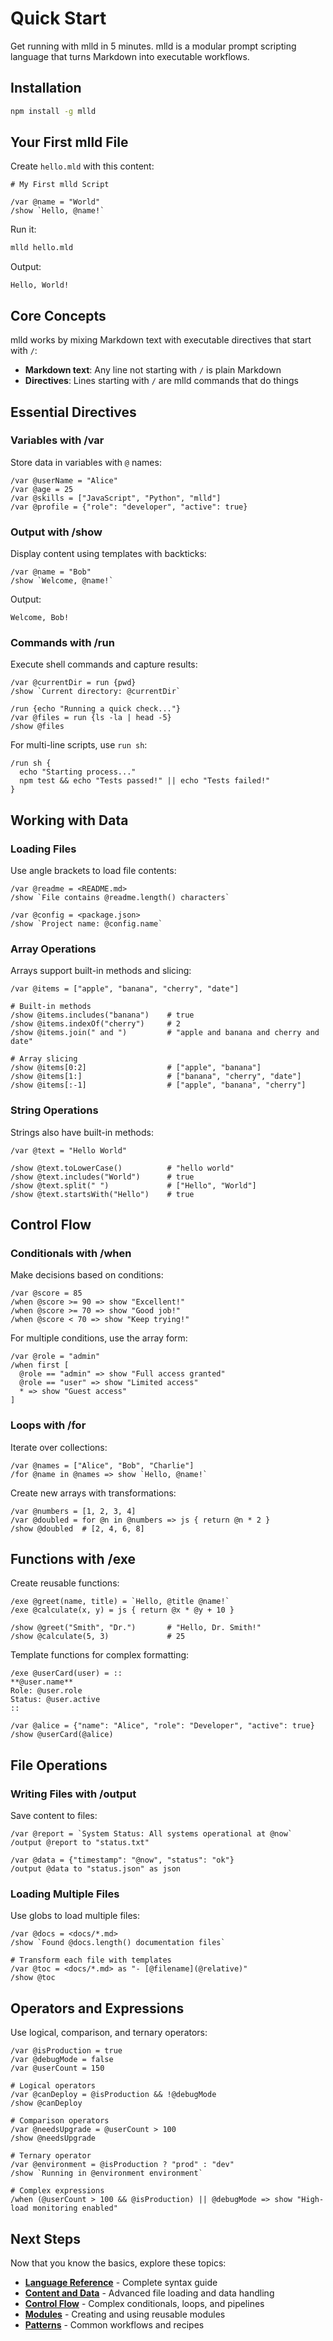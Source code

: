 # Quick Start

Get running with mlld in 5 minutes. mlld is a modular prompt scripting language that turns Markdown into executable workflows.

## Installation

```bash
npm install -g mlld
```

## Your First mlld File

Create `hello.mld` with this content:

```mlld
# My First mlld Script

/var @name = "World"
/show `Hello, @name!`
```

Run it:

```bash
mlld hello.mld
```

Output:
```
Hello, World!
```

## Core Concepts

mlld works by mixing Markdown text with executable directives that start with `/`:

- **Markdown text**: Any line not starting with `/` is plain Markdown
- **Directives**: Lines starting with `/` are mlld commands that do things

## Essential Directives

### Variables with /var

Store data in variables with `@` names:

```mlld
/var @userName = "Alice"
/var @age = 25
/var @skills = ["JavaScript", "Python", "mlld"]
/var @profile = {"role": "developer", "active": true}
```

### Output with /show

Display content using templates with backticks:

```mlld
/var @name = "Bob"
/show `Welcome, @name!`
```

Output:
```
Welcome, Bob!
```

### Commands with /run

Execute shell commands and capture results:

```mlld
/var @currentDir = run {pwd}
/show `Current directory: @currentDir`

/run {echo "Running a quick check..."}
/var @files = run {ls -la | head -5}
/show @files
```

For multi-line scripts, use `run sh`:

```mlld
/run sh {
  echo "Starting process..."
  npm test && echo "Tests passed!" || echo "Tests failed!"
}
```

## Working with Data

### Loading Files

Use angle brackets to load file contents:

```mlld
/var @readme = <README.md>
/show `File contains @readme.length() characters`

/var @config = <package.json>
/show `Project name: @config.name`
```

### Array Operations

Arrays support built-in methods and slicing:

```mlld
/var @items = ["apple", "banana", "cherry", "date"]

# Built-in methods
/show @items.includes("banana")    # true
/show @items.indexOf("cherry")     # 2
/show @items.join(" and ")         # "apple and banana and cherry and date"

# Array slicing
/show @items[0:2]                  # ["apple", "banana"]  
/show @items[1:]                   # ["banana", "cherry", "date"]
/show @items[:-1]                  # ["apple", "banana", "cherry"]
```

### String Operations

Strings also have built-in methods:

```mlld
/var @text = "Hello World"

/show @text.toLowerCase()          # "hello world"
/show @text.includes("World")      # true
/show @text.split(" ")             # ["Hello", "World"]
/show @text.startsWith("Hello")    # true
```

## Control Flow

### Conditionals with /when

Make decisions based on conditions:

```mlld
/var @score = 85
/when @score >= 90 => show "Excellent!"
/when @score >= 70 => show "Good job!"
/when @score < 70 => show "Keep trying!"
```

For multiple conditions, use the array form:

```mlld
/var @role = "admin"
/when first [
  @role == "admin" => show "Full access granted"
  @role == "user" => show "Limited access"
  * => show "Guest access"
]
```

### Loops with /for

Iterate over collections:

```mlld
/var @names = ["Alice", "Bob", "Charlie"]
/for @name in @names => show `Hello, @name!`
```

Create new arrays with transformations:

```mlld
/var @numbers = [1, 2, 3, 4]
/var @doubled = for @n in @numbers => js { return @n * 2 }
/show @doubled  # [2, 4, 6, 8]
```

## Functions with /exe

Create reusable functions:

```mlld
/exe @greet(name, title) = `Hello, @title @name!`
/exe @calculate(x, y) = js { return @x * @y + 10 }

/show @greet("Smith", "Dr.")       # "Hello, Dr. Smith!"
/show @calculate(5, 3)             # 25
```

Template functions for complex formatting:

```mlld
/exe @userCard(user) = ::
**@user.name**
Role: @user.role
Status: @user.active
::

/var @alice = {"name": "Alice", "role": "Developer", "active": true}
/show @userCard(@alice)
```

## File Operations

### Writing Files with /output

Save content to files:

```mlld
/var @report = `System Status: All systems operational at @now`
/output @report to "status.txt"

/var @data = {"timestamp": "@now", "status": "ok"}
/output @data to "status.json" as json
```

### Loading Multiple Files

Use globs to load multiple files:

```mlld
/var @docs = <docs/*.md>
/show `Found @docs.length() documentation files`

# Transform each file with templates
/var @toc = <docs/*.md> as "- [@filename](@relative)"
/show @toc
```

## Operators and Expressions

Use logical, comparison, and ternary operators:

```mlld
/var @isProduction = true
/var @debugMode = false
/var @userCount = 150

# Logical operators
/var @canDeploy = @isProduction && !@debugMode
/show @canDeploy

# Comparison operators  
/var @needsUpgrade = @userCount > 100
/show @needsUpgrade

# Ternary operator
/var @environment = @isProduction ? "prod" : "dev"
/show `Running in @environment environment`

# Complex expressions
/when (@userCount > 100 && @isProduction) || @debugMode => show "High-load monitoring enabled"
```

## Next Steps

Now that you know the basics, explore these topics:

- **[Language Reference](language-reference.md)** - Complete syntax guide
- **[Content and Data](content-and-data.md)** - Advanced file loading and data handling
- **[Control Flow](control-flow.md)** - Complex conditionals, loops, and pipelines
- **[Modules](modules.md)** - Creating and using reusable modules
- **[Patterns](patterns.md)** - Common workflows and recipes
